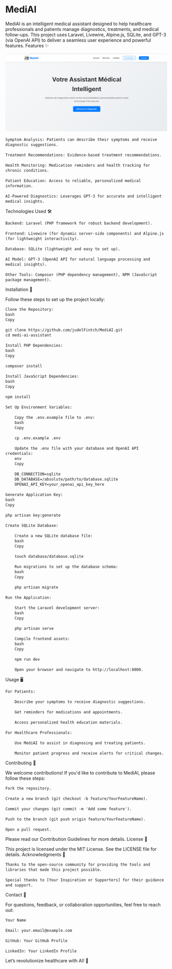 # MediAI
MediAI is an intelligent medical assistant designed to help healthcare professionals and patients manage diagnostics, treatments, and medical follow-ups. This project uses Laravel, Livewire, Alpine.js, SQLite, and GPT-3 (via OpenAI API) to deliver a seamless user experience and powerful features.
Features ✨

![MediAI Banner](./public/images/medi-ai-banner.png)



    Symptom Analysis: Patients can describe their symptoms and receive diagnostic suggestions.

    Treatment Recommendations: Evidence-based treatment recommendations.

    Health Monitoring: Medication reminders and health tracking for chronic conditions.

    Patient Education: Access to reliable, personalized medical information.

    AI-Powered Diagnostics: Leverages GPT-3 for accurate and intelligent medical insights.

Technologies Used 🛠️

    Backend: Laravel (PHP framework for robust backend development).

    Frontend: Livewire (for dynamic server-side components) and Alpine.js (for lightweight interactivity).

    Database: SQLite (lightweight and easy to set up).

    AI Model: GPT-3 (OpenAI API for natural language processing and medical insights).

    Other Tools: Composer (PHP dependency management), NPM (JavaScript package management).

Installation 🚀

Follow these steps to set up the project locally:

    Clone the Repository:
    bash
    Copy

    git clone https://github.com/judelFintch/MediAI.git
    cd medi-ai-assistant

    Install PHP Dependencies:
    bash
    Copy

    composer install

    Install JavaScript Dependencies:
    bash
    Copy

    npm install

    Set Up Environment Variables:

        Copy the .env.example file to .env:
        bash
        Copy

        cp .env.example .env

        Update the .env file with your database and OpenAI API credentials:
        env
        Copy

        DB_CONNECTION=sqlite
        DB_DATABASE=/absolute/path/to/database.sqlite
        OPENAI_API_KEY=your_openai_api_key_here

    Generate Application Key:
    bash
    Copy

    php artisan key:generate

    Create SQLite Database:

        Create a new SQLite database file:
        bash
        Copy

        touch database/database.sqlite

        Run migrations to set up the database schema:
        bash
        Copy

        php artisan migrate

    Run the Application:

        Start the Laravel development server:
        bash
        Copy

        php artisan serve

        Compile frontend assets:
        bash
        Copy

        npm run dev

        Open your browser and navigate to http://localhost:8000.

Usage 🖥️

    For Patients:

        Describe your symptoms to receive diagnostic suggestions.

        Get reminders for medications and appointments.

        Access personalized health education materials.

    For Healthcare Professionals:

        Use MediAI to assist in diagnosing and treating patients.

        Monitor patient progress and receive alerts for critical changes.

Contributing 🤝

We welcome contributions! If you'd like to contribute to MediAI, please follow these steps:

    Fork the repository.

    Create a new branch (git checkout -b feature/YourFeatureName).

    Commit your changes (git commit -m 'Add some feature').

    Push to the branch (git push origin feature/YourFeatureName).

    Open a pull request.

Please read our Contribution Guidelines for more details.
License 📜

This project is licensed under the MIT License. See the LICENSE file for details.
Acknowledgments 🙏

    Thanks to the open-source community for providing the tools and libraries that made this project possible.

    Special thanks to [Your Inspiration or Supporters] for their guidance and support.

Contact 📧

For questions, feedback, or collaboration opportunities, feel free to reach out:

    Your Name

    Email: your.email@example.com

    GitHub: Your GitHub Profile

    LinkedIn: Your LinkedIn Profile

Let’s revolutionize healthcare with AI! 🚀
